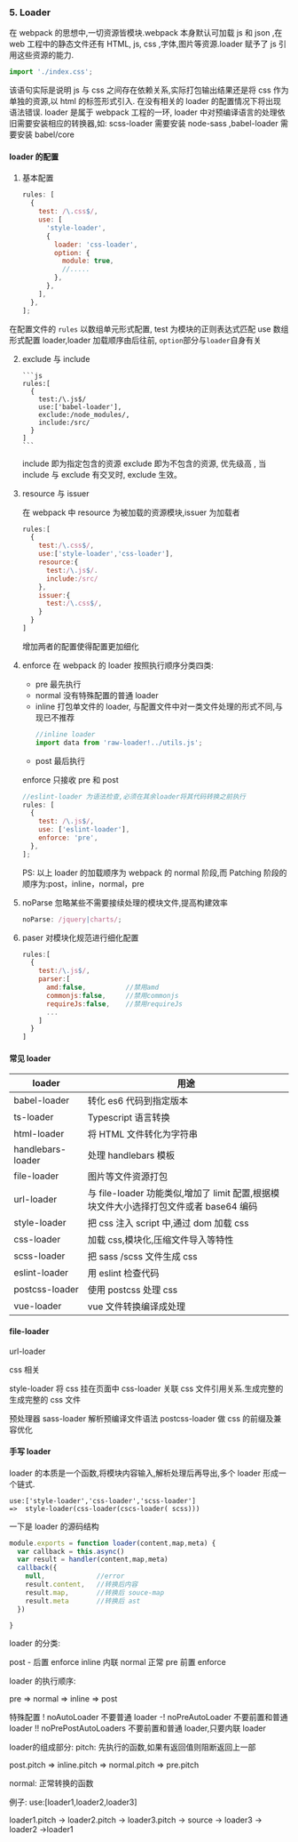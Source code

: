 ### 5. Loader

在 webpack 的思想中,一切资源皆模块.webpack 本身默认可加载 js 和 json ,在 web 工程中的静态文件还有 HTML, js, css ,字体,图片等资源.loader 赋予了 js 引用这些资源的能力.

```js
import './index.css';
```

该语句实际是说明 js 与 css 之间存在依赖关系,实际打包输出结果还是将 css 作为单独的资源,以 html 的标签形式引入.
在没有相关的 loader 的配置情况下将出现语法错误.
loader 是属于 webpack 工程的一环, loader 中对预编译语言的处理依旧需要安装相应的转换器,如: scss-loader 需要安装 node-sass ,babel-loader 需要安装 babel/core

#### loader 的配置

1. 基本配置

   ```js
   rules: [
     {
       test: /\.css$/,
       use: [
         'style-loader',
         {
           loader: 'css-loader',
           option: {
             module: true,
             //.....
           },
         },
       ],
     },
   ];
   ```

在配置文件的 `rules` 以数组单元形式配置,
test 为模块的正则表达式匹配
use 数组形式配置 loader,loader 加载顺序由后往前,
`option`部分与`loader`自身有关

2.  exclude 与 include

        ```js
        rules:[
          {
            test:/\.js$/
            use:['babel-loader'],
            exclude:/node_modules/,
            include:/src/
          }
        ]
        ```

    include 即为指定包含的资源
    exclude 即为不包含的资源, 优先级高 , 当 include 与 exclude 有交叉时, exclude 生效。

3.  resource 与 issuer

    在 webpack 中 resource 为被加载的资源模块,issuer 为加载者

    ```js
    rules:[
      {
        test:/\.css$/,
        use:['style-loader','css-loader'],
        resource:{
          test:/\.js$/.
          include:/src/
        },
        issuer:{
          test:/\.css$/,
        }
      }
    ]
    ```

    增加两者的配置使得配置更加细化

4.  enforce
    在 webpack 的 loader 按照执行顺序分类四类:

    - pre 最先执行
    - normal 没有特殊配置的普通 loader
    - inline 打包单文件的 loader, 与配置文件中对一类文件处理的形式不同,与现已不推荐
      ```js
      //inline loader
      import data from 'raw-loader!../utils.js';
      ```
    - post 最后执行

    enforce 只接收 pre 和 post

    ```js
    //eslint-loader 为语法检查,必须在其余loader将其代码转换之前执行
    rules: [
      {
        test: /\.js$/,
        use: ['eslint-loader'],
        enforce: 'pre',
      },
    ];
    ```

    PS: 以上 loader 的加载顺序为 webpack 的 normal 阶段,而 Patching 阶段的顺序为:post，inline，normal，pre

5.  noParse
    忽略某些不需要接续处理的模块文件,提高构建效率
    ```js
    noParse: /jquery|charts/;
    ```
6.  paser
    对模块化规范进行细化配置
    ```js
    rules:[
      {
        test:/\.js$/,
        parser:[
          amd:false,          //禁用amd
          commonjs:false,     //禁用commonjs
          requireJs:false,    //禁用requireJs
          ...
        ]
      }
    ]
    ```

#### 常见 loader

| loader            | 用途                                                                                   |
| ----------------- | -------------------------------------------------------------------------------------- |
| babel-loader      | 转化 es6 代码到指定版本                                                                |
| ts-loader         | Typescript 语言转换                                                                    |
| html-loader       | 将 HTML 文件转化为字符串                                                               |
| handlebars-loader | 处理 handlebars 模板                                                                   |
| file-loader       | 图片等文件资源打包                                                                     |
| url-loader        | 与 file-loader 功能类似,增加了 limit 配置,根据模块文件大小选择打包文件或者 base64 编码 |
| style-loader      | 把 css 注入 script 中,通过 dom 加载 css                                                |
| css-loader        | 加载 css,模块化,压缩文件导入等特性                                                     |
| scss-loader       | 把 sass /scss 文件生成 css                                                             |
| eslint-loader     | 用 eslint 检查代码                                                                     |
| postcss-loader    | 使用 postcss 处理 css                                                                  |
| vue-loader        | vue 文件转换编译成处理                                                                 |

#### file-loader

url-loader

css 相关

style-loader 将 css 挂在页面中
css-loader 关联 css 文件引用关系.生成完整的生成完整的 css 文件

预处理器 sass-loader 解析预编译文件语法
postcss-loader 做 css 的前缀及兼容优化

#### 手写 loader

loader 的本质是一个函数,将模块内容输入,解析处理后再导出,多个 loader 形成一个链式.

```
use:['style-loader','css-loader','scss-loader']
=>  style-loader(css-loader(cscs-loader( scss)))
```

一下是 loader 的源码结构

```js
module.exports = function loader(content,map,meta) {
  var callback = this.async()
  var result = handler(content,map,meta)
  callback({
    null,             //error
    result.content,   //转换后内容
    result.map,       //转换后 souce-map
    result.meta       //转换后 ast
  })

}
```

loader 的分类:

post - 后置 enforce
inline 内联
normal 正常
pre 前置   enforce

loader 的执行顺序:

pre =>  normal  => inline => post


特殊配置
! noAutoLoader 不要普通 loader
-! noPreAutoLoader 不要前置和普通 loader
!! noPrePostAutoLoaders 不要前置和普通 loader,只要内联 loader


loader的组成部分:
pitch: 先执行的函数,如果有返回值则阻断返回上一部

post.pitch  =>  inline.pitch => normal.pitch  => pre.pitch


normal: 正常转换的函数

例子:
use:[loader1,loader2,loader3]


loader1.pitch -> loader2.pitch -> loader3.pitch -> source -> loader3 -> loader2 ->loader1

